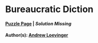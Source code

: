 # Bureaucratic Diction

#### [Puzzle Page](2.1-p.pdf) | *Solution Missing*
#### Author(s): [Andrew Loevinger](../../../../search.html?q=Andrew+Loevinger)

